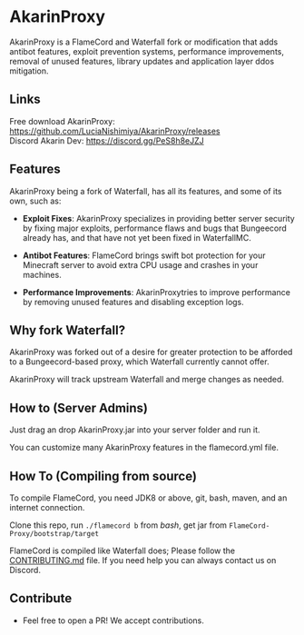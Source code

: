 # AkarinProxy

AkarinProxy is a FlameCord and Waterfall fork or modification that adds antibot features, exploit prevention systems, performance improvements, removal of unused features, library updates and application layer ddos mitigation.

## Links
Free download AkarinProxy:
https://github.com/LuciaNishimiya/AkarinProxy/releases
<br>
Discord Akarin Dev:
https://discord.gg/PeS8h8eJZJ

## Features

AkarinProxy being a fork of Waterfall, has all its features, and some of its own, such as:

* **Exploit Fixes**: AkarinProxy specializes in providing better server security by fixing major exploits, performance flaws and bugs that Bungeecord already has, and that have not yet been fixed in WaterfallMC.
  
* **Antibot Features**: FlameCord brings swift bot protection for your Minecraft server to avoid extra CPU usage and crashes in your machines.

* **Performance Improvements**: AkarinProxytries to improve performance by removing unused features and disabling exception logs.

## Why fork Waterfall?

AkarinProxy was forked out of a desire for greater protection to be afforded to a Bungeecord-based proxy, which Waterfall currently cannot offer.

AkarinProxy will track upstream Waterfall and merge changes as needed.

## How to (Server Admins)

Just drag an drop AkarinProxy.jar into your server folder and run it.

You can customize many AkarinProxy features in the flamecord.yml file.

## How To (Compiling from source)

To compile FlameCord, you need JDK8 or above, git, bash, maven, and an internet connection.

Clone this repo, run `./flamecord b` from *bash*, get jar from `FlameCord-Proxy/bootstrap/target`

FlameCord is compiled like Waterfall does; Please follow the [CONTRIBUTING.md](https://github.com/2lstudios-mc/FlameCord/blob/master/CONTRIBUTING.md) file. If you need help you can always contact us on Discord.

## Contribute

* Feel free to open a PR! We accept contributions.
